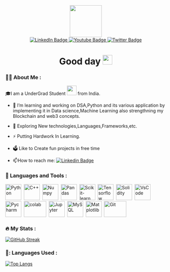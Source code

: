 <div id="header" align="center">
  <img src="https://media.giphy.com/media/jdPMeyv9rn0hZHh8n9/giphy.gif" width="100"/>
  
  <div id="badges">
  <a href="https://www.linkedin.com/in/vedant-singh-13774b225/">
    <img src="https://img.shields.io/badge/LinkedIn-blue?style=for-the-badge&logo=linkedin&logoColor=white" alt="LinkedIn Badge"/>
  </a>
  <a href="vedant7699@gmail.com">
    <img src="https://img.shields.io/badge/Gmail-white?style=for-the-badge&logo=gmail&logoColor=red" alt="Youtube Badge"/>
  </a>
  <a href="https://twitter.com/vedu15486">
    <img src="https://img.shields.io/badge/Twitter-blue?style=for-the-badge&logo=twitter&logoColor=white" alt="Twitter Badge"/>
  </a>
</div>
  <img src="https://komarev.com/ghpvc/?username=ved-et9&style=flat-square&color=blue" alt=""/>
  
  
  <h1>
  Good day
  <img src="https://media.giphy.com/media/hvRJCLFzcasrR4ia7z/giphy.gif" width="30px"/>
</h1>
</div>


### :man_technologist: About Me :

🎓I am a UnderGrad Student <img src="https://media.giphy.com/media/WUlplcMpOCEmTGBtBW/giphy.gif" width="30"> from India.

- :telescope: I’m learning and working on DSA,Python and its various application by implementing it in Data science,Machine Learning also strengthning my Blockchain and web3 concepts.

- :seedling: Exploring New technologies,Languages,Frameworks,etc.

- :zap: Putting Hardwork In Learning.
- 🗳 Like to Create fun projects in free time

- :mailbox:How to reach me: [![Linkedin Badge](https://img.shields.io/badge/-vedant-blue?style=flat&logo=Linkedin&logoColor=white)](https://www.linkedin.com/in/vedant-singh-13774b225/)

### 🧰 Languages and Tools :

<div>
  <img src="https://upload.wikimedia.org/wikipedia/commons/thumb/c/c3/Python-logo-notext.svg/172px-Python-logo-notext.svg.png?20220821155029" title="Python" alt="Python" width="50" height="50"/>&nbsp;
  <img src="https://upload.wikimedia.org/wikipedia/commons/thumb/1/18/ISO_C%2B%2B_Logo.svg/459px-ISO_C%2B%2B_Logo.svg.png?20170928190710" title="C++" alt="C++" width="50" height="50"/>&nbsp;
  <img src="https://upload.wikimedia.org/wikipedia/commons/thumb/3/31/NumPy_logo_2020.svg/768px-NumPy_logo_2020.svg.png?20200723114325" title="Numpy" alt="Numpy" width="50" height="50"/>&nbsp;
  <img src="https://upload.wikimedia.org/wikipedia/commons/thumb/e/ed/Pandas_logo.svg/768px-Pandas_logo.svg.png?20200209204934" title="Pandas" alt="Pandas" width="50" height="50"/>&nbsp;
  <img src="https://upload.wikimedia.org/wikipedia/commons/thumb/0/05/Scikit_learn_logo_small.svg/390px-Scikit_learn_logo_small.svg.png?20180808062052" title="Scikit-learn" alt="Scikit-learn" width="50" height="50"/>&nbsp;
  <img src="https://upload.wikimedia.org/wikipedia/commons/thumb/2/2d/Tensorflow_logo.svg/173px-Tensorflow_logo.svg.png?20170429160244" title="Tensorflow" alt="Tensorflow" width="50" height="50"/>&nbsp;
  <img src="https://upload.wikimedia.org/wikipedia/commons/thumb/9/98/Solidity_logo.svg/579px-Solidity_logo.svg.png?20201202112837"  title="Solidity" alt="Solidity" width="50" height="50"/>&nbsp;
  <img src="https://upload.wikimedia.org/wikipedia/commons/thumb/9/9a/Visual_Studio_Code_1.35_icon.svg/768px-Visual_Studio_Code_1.35_icon.svg.png?20210804221519" title="VsCode" alt="VsCode" width="50" height="50"/>&nbsp;
  <img src="https://upload.wikimedia.org/wikipedia/commons/thumb/1/1d/PyCharm_Icon.svg/768px-PyCharm_Icon.svg.png?20200803065702)" title="Pycharm" alt="Pycharm" width="50" height="50"/>&nbsp;
  <img src="https://upload.wikimedia.org/wikipedia/commons/thumb/d/d0/Google_Colaboratory_SVG_Logo.svg/1200px-Google_Colaboratory_SVG_Logo.svg.png?20221103151432" title="Colab" alt="colab" width="70" height="50"/>&nbsp;
  <img src="https://upload.wikimedia.org/wikipedia/commons/thumb/3/38/Jupyter_logo.svg/66px-Jupyter_logo.svg.png?20190118024747" title="Jupyter"  alt="Jupyter" width="50" height="50"/>&nbsp;
  <img src="https://upload.wikimedia.org/wikipedia/commons/thumb/0/0a/MySQL_textlogo.svg/1200px-MySQL_textlogo.svg.png?20210508081050" title="MySQL"  alt="MySQL" width="50" height="50"/>&nbsp;
  <img src="https://upload.wikimedia.org/wikipedia/commons/thumb/0/01/Created_with_Matplotlib-logo.svg/192px-Created_with_Matplotlib-logo.svg.png?20150219130408" title="Matplotlib" alt="Matplotlib" width="50" height="50"/>&nbsp;
 
  <img src="https://upload.wikimedia.org/wikipedia/commons/thumb/e/e0/Git-logo.svg/768px-Git-logo.svg.png?20160811101906" title="Git" alt="Git" width="70" height="50"/>
</div>


### :fire: My Stats :
[![GitHub Streak](http://github-readme-streak-stats.herokuapp.com?user=ved-et9&theme=tokyonight&card_width=600)](https://git.io/streak-stats)


### 📖: Languages Used :
[![Top Langs](https://github-readme-stats.vercel.app/api/top-langs/?username=ved-et9)](https://github.com/anuraghazra/github-readme-stats)





